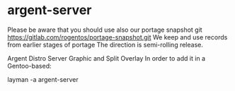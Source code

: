 argent-server
=============

Please be aware that you should use also our portage snapshot
git https://gitlab.com/rogentos/portage-snapshot.git
We keep and use records from earlier stages of portage
The direction is semi-rolling release.

Argent Distro Server Graphic and Split Overlay
In order to add it in a Gentoo-based:

layman -a argent-server
